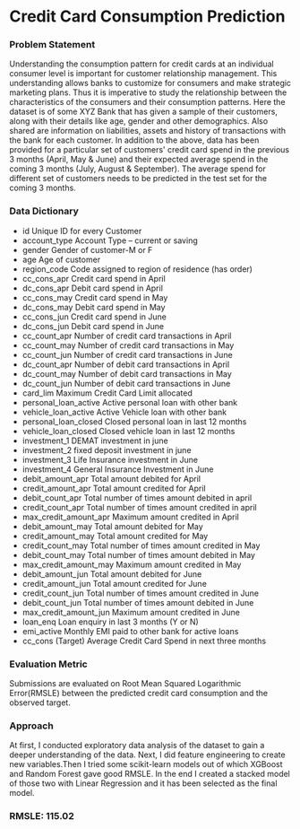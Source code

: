 # Credit Card Consumption Prediction
 
### Problem Statement
Understanding the consumption pattern for credit cards at an individual consumer level is important for customer relationship management. This understanding allows banks to customize for consumers and make strategic marketing plans. Thus it is imperative to study the relationship between the characteristics of the consumers and their consumption patterns. Here the dataset is of some XYZ Bank that has given a sample of their customers, along with their details like age, gender and other demographics. Also shared are information on liabilities, assets and history of transactions with the bank for each customer. In addition to the above, data has been provided for a particular set of customers' credit card spend in the previous 3 months (April, May & June) and their expected average spend in the coming 3 months (July, August & September). The average spend for different set of customers needs to be predicted in the test set for the coming 3 months.

### Data Dictionary

* id Unique ID for every Customer
* account_type Account Type – current or saving
* gender Gender of customer-M or F
* age Age of customer
* region_code Code assigned to region of residence (has order)
* cc_cons_apr Credit card spend in April
* dc_cons_apr Debit card spend in April
* cc_cons_may Credit card spend in May
* dc_cons_may Debit card spend in May
* cc_cons_jun Credit card spend in June
* dc_cons_jun Debit card spend in June
* cc_count_apr Number of credit card transactions in April
* cc_count_may Number of credit card transactions in May
* cc_count_jun Number of credit card transactions in June
* dc_count_apr Number of debit card transactions in April
* dc_count_may Number of debit card transactions in May
* dc_count_jun Number of debit card transactions in June
* card_lim Maximum Credit Card Limit allocated
* personal_loan_active Active personal loan with other bank
* vehicle_loan_active Active Vehicle loan with other bank
* personal_loan_closed Closed personal loan in last 12 months
* vehicle_loan_closed Closed vehicle loan in last 12 months
* investment_1 DEMAT investment in june
* investment_2 fixed deposit investment in june
* investment_3 Life Insurance investment in June
* investment_4 General Insurance Investment in June
* debit_amount_apr Total amount debited for April
* credit_amount_apr Total amount credited for April
* debit_count_apr Total number of times amount debited in april
* credit_count_apr Total number of times amount credited in april
* max_credit_amount_apr Maximum amount credited in April
* debit_amount_may Total amount debited for May
* credit_amount_may Total amount credited for May
* credit_count_may Total number of times amount credited in May
* debit_count_may Total number of times amount debited in May
* max_credit_amount_may Maximum amount credited in May
* debit_amount_jun Total amount debited for June
* credit_amount_jun Total amount credited for June
* credit_count_jun Total number of times amount credited in June
* debit_count_jun Total number of times amount debited in June
* max_credit_amount_jun Maximum amount credited in June
* loan_enq Loan enquiry in last 3 months (Y or N)
* emi_active Monthly EMI paid to other bank for active loans
* cc_cons (Target) Average Credit Card Spend in next three months

### Evaluation Metric
Submissions are evaluated on Root Mean Squared Logarithmic Error(RMSLE) between the predicted credit card consumption and the observed target.

### Approach
At first, I conducted exploratory data analysis of the dataset to gain a deeper understanding of the data. Next, I did feature engineering to create new variables.Then I tried some scikit-learn models out of which XGBoost and Random Forest gave good RMSLE. In the end I created a stacked model of those two with Linear Regression and it has been selected as the final model. 

### RMSLE: 115.02

